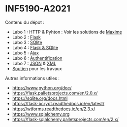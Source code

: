 # INF5190-A2021

Contenu du dépot :

- Labo 1 : HTTP & Pyhton : Voir les solutions de [Maxime](https://github.com/elaelheni/INF5190-A2021/tree/Corrections-Maxime/labo-01)
- Labo 2 : [Flask](./Flask)
- Labo 3 : [SQlite](./SQlite)
- Labo 4 : [Flask & SQlite](./Flask2)
- Labo 5 : [Ajax](./Ajax)
- Labo 6 : [Authentification](./Authentification)
- Labo 7 : [JSON](./JSON) & [XML](./XML)
- [Soutien](./Soutien) pour les travaux


Autres informations utiles :

- https://www.python.org/doc/
- https://flask.palletsprojects.com/en/2.0.x/
- https://sqlite.org/docs.html
- https://flask-bcrypt.readthedocs.io/en/latest/
- https://wtforms.readthedocs.io/en/2.3.x/
- https://www.sqlalchemy.org
- https://flask-sqlalchemy.palletsprojects.com/en/2.x/
